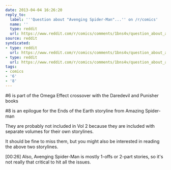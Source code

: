```yaml
---
date: 2013-04-04 16:26:20
reply_to:
  label: '''Question about "Avenging Spider-Man"...'' on /r/comics'
  name: ''
  type: reddit
  url: https://www.reddit.com/r/comics/comments/1bns4v/question_about_avenging_spiderman/
source: reddit
syndicated:
- type: reddit
  url: https://www.reddit.com/r/comics/comments/1bns4v/question_about_avenging_spiderman/c98eua8/
- type: reddit
  url: https://www.reddit.com/r/comics/comments/1bns4v/question_about_avenging_spiderman/c98evie/
tags:
- comics
- '6'
- '8'
---
```


#6 is part of the Omega Effect crossover with the Daredevil and Punisher books

#8 is an epilogue for the Ends of the Earth storyline from Amazing Spider-man

They are probably not included in Vol 2 because they are included with separate volumes for their own storylines. 

It should be fine to miss them, but you might also be interested in reading the above two storylines.

[00:26] Also, Avenging Spider-Man is mostly 1-offs or 2-part stories, so it's not really that critical to hit all the issues.